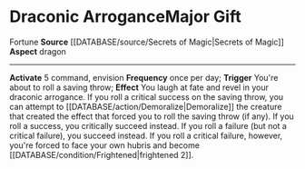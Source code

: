 ﻿---
id: '76'
item_category: Relics
name: Draconic Arrogance
rarity: Common
source: '[[DATABASE/source/Secrets of Magic|Secrets of Magic]]'
trait:
- '[[DATABASE/trait/Fortune|Fortune]]'
type: Relic Major Gift

---
# Draconic Arrogance<span class="item-type">Major Gift</span>

<span class="item-trait">Fortune</span>
**Source** [[DATABASE/source/Secrets of Magic|Secrets of Magic]] 
**Aspect** dragon

---
**Activate** <span class="action-icon">5</span> command, envision **Frequency** once per day; **Trigger** You're about to roll a saving throw; **Effect** You laugh at fate and revel in your draconic arrogance. If you roll a critical success on the saving throw, you can attempt to [[DATABASE/action/Demoralize|Demoralize]] the creature that created the effect that forced you to roll the saving throw (if any). If you roll a success, you critically succeed instead. If you roll a failure (but not a critical failure), you succeed instead. If you roll a critical failure, however, you're forced to face your own hubris and become [[DATABASE/condition/Frightened|frightened 2]].
